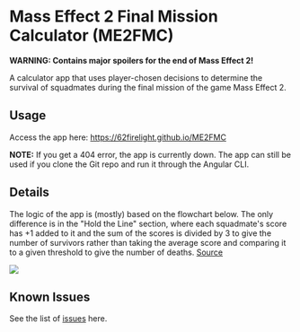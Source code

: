 # Mass Effect 2 Final Mission Calculator (ME2FMC)

**WARNING: Contains major spoilers for the end of Mass Effect 2!**

A calculator app that uses player-chosen decisions to determine the survival of squadmates during the final mission of the game Mass Effect 2. 

## Usage

Access the app here: https://62firelight.github.io/ME2FMC

**NOTE:** If you get a 404 error, the app is currently down. The app can still be used if you clone the Git repo and run it through the Angular CLI.

## Details

The logic of the app is (mostly) based on the flowchart below. The only difference is in the "Hold the Line" section, where each squadmate's score has +1 added to it and the sum of the scores is divided by 3 to give the number of survivors rather than taking the average score and comparing it to a given threshold to give the number of deaths. [Source](https://www.reddit.com/r/masseffect/comments/103np0o/the_actual_hold_the_line_calculation/)

![](https://i.imgur.com/nJPAc.jpeg)

## Known Issues

See the list of [issues](https://github.com/62firelight/ME2FMC/issues) here.
